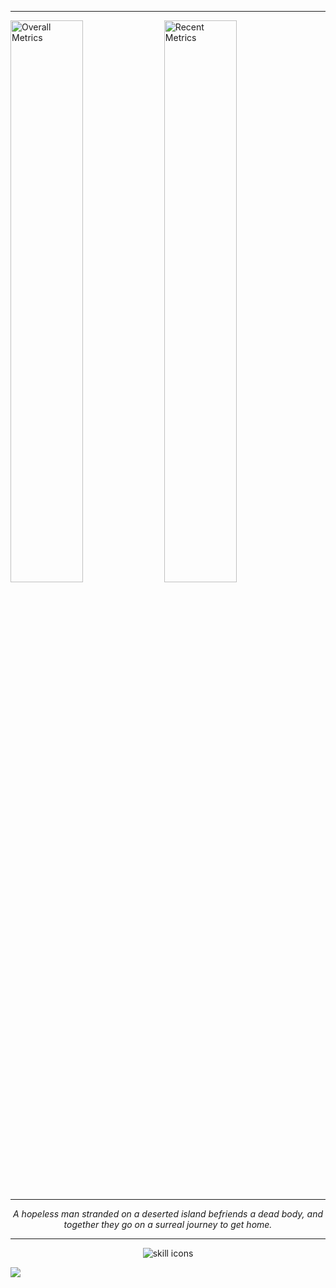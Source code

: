 <div align="center">

</div>

---

<img width="48%" src="https://raw.githubusercontent.com/Cor4zon/Cor4zon/Cor4zon/Cor4zon/master/overall-metrics.svg" alt="Overall Metrics" /> <img width="48%" src="https://raw.githubusercontent.com/Cor4zon/Cor4zon/Cor4zon/Cor4zon/master/recent-metrics.svg" alt="Recent Metrics" />

---

<div align="center">

  *<!--favourite.desc:start-->A hopeless man stranded on a deserted island befriends a dead body, and together they go on a surreal journey to get home.<!--favourite.desc:end-->*
  
</div>

---

<div align="center">
     <img src="https://skillicons.dev/icons?perline=10&i=heroku,figma,sass,css,html,express,react,nextjs,ts,js,nodejs,git,vim,vscode,nginx,mongodb,mysql,postgres" alt="skill icons" />
</div>

![](https://hit.yhype.me/github/profile?user_id=45036977)
